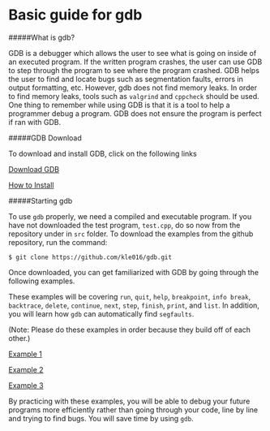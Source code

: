 Basic guide for gdb
===================

#####What is gdb?

GDB is a debugger which allows the user to see what is going on inside of an executed program. If the written program crashes, the user can use GDB to step through the program to see where the program crashed. GDB helps the user to find and locate bugs such as segmentation faults, errors in output formatting, etc. However, gdb does not find memory leaks. In order to find memory leaks, tools such as `valgrind` and `cppcheck` should be used. One thing to remember while using GDB is that it is a tool to help a programmer debug a program. GDB does not ensure the program is perfect if ran with GDB.


#####GDB Download


To download and install GDB, click on the following links

[Download GDB](http://www.gnu.org/software/gdb/download/)

[How to Install](http://www.tutorialspoint.com/gnu_debugger/installing_gdb.htm)

#####Starting gdb

To use `gdb` properly, we need a compiled and executable program. If you have not downloaded the test program, `test.cpp`, do so now from the repository under in `src` folder. To download the examples from the github repository, run the command:


```
$ git clone https://github.com/kle016/gdb.git
```
Once downloaded, you can get familiarized with GDB by going through the following examples. 

These examples will be covering `run`, `quit`, `help`, `breakpoint`, `info break`, `backtrace`, `delete`, `continue`, `next`, `step`, `finish`, `print`, and `list`. In addition, you will learn how `gdb` can automatically find `segfaults`.

(Note: Please do these examples in order because they build off of each other.)



[Example 1](ex1/)

[Example 2](ex2/)

[Example 3](ex3/)



By practicing with these examples, you will be able to debug your future programs more efficiently rather than going through your code, line by line and trying to find bugs. You will save time by using `gdb`.



